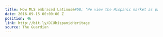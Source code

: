 ```yaml
---
title: How MLS embraced Latinos&#58; ‘We view the Hispanic market as part of our DNA’
date: 2016-09-15 00:00:00 Z
position: 46
link: http://bit.ly/DCUhispanicHeritage
source: The Guardian
---
```


